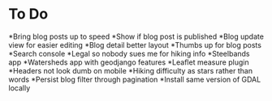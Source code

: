 # To Do
*Bring blog posts up to speed
*Show if blog post is published
*Blog update view for easier editing
*Blog detail better layout
*Thumbs up for blog posts
*Search console
*Legal so nobody sues me for hiking info
*Steelbands app
*Watersheds app with geodjango features
*Leaflet measure plugin
*Headers not look dumb on mobile
*Hiking difficulty as stars rather than words
*Persist blog filter through pagination
*Install same version of GDAL locally
